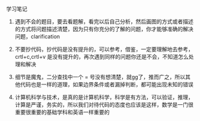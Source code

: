 学习笔记

1. 遇到不会的题目，要去看题解，看完以后自己分析，然后画图的方式或者描述的方式将问题描述清楚，因为只有你充分的了解的问题，你才能够准确的解决问题，clarification

2. 不要抄代码，抄代码是没有提升的，可以参考，借鉴，一定要理解地去参考，crtl+c,crtl+v 是没有提升的，再次遇到同样的问题你还是不会，不知道怎么处理和解决

3. 细节是魔鬼，二分查找中一个 = 号没有想清楚，就gg了，推而广之，所以其他代码也是一样的道理，如果边界条件或者漏掉判断，都可能出现未知的错误

4. 计算机科学与技术，是真的是计算机科学，科学是有方法，可以验证，推理，计算是严谨，务实的，所以我们对待代码的态度也应该是这样，数学是一门很重要很重要的基础学科和英语一样重要的
